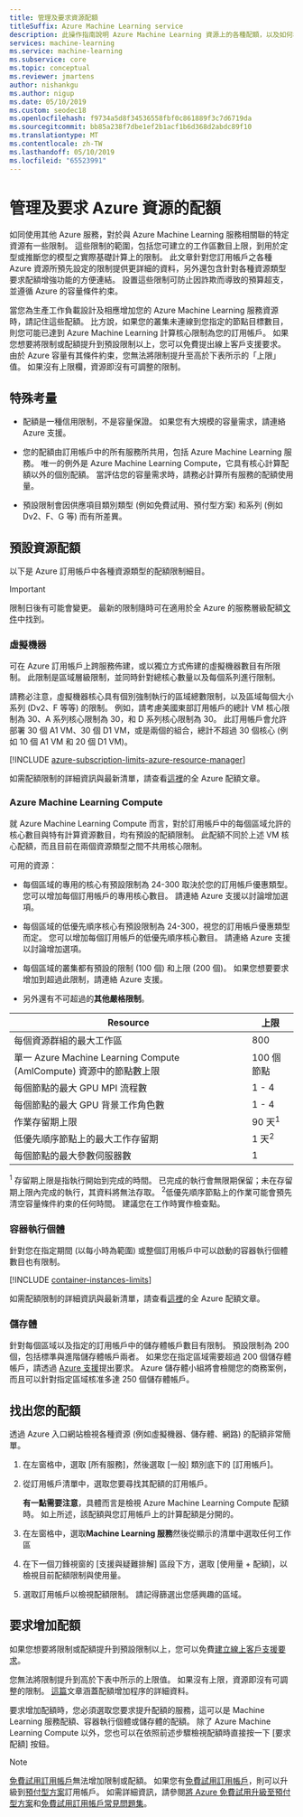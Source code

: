 ```yaml
---
title: 管理及要求資源配額
titleSuffix: Azure Machine Learning service
description: 此操作指南說明 Azure Machine Learning 資源上的各種配額，以及如何檢視及要求更多配額。
services: machine-learning
ms.service: machine-learning
ms.subservice: core
ms.topic: conceptual
ms.reviewer: jmartens
author: nishankgu
ms.author: nigup
ms.date: 05/10/2019
ms.custom: seodec18
ms.openlocfilehash: f9734a5d8f34536558fbf0c861889f3c7d6719da
ms.sourcegitcommit: bb85a238f7dbe1ef2b1acf1b6d368d2abdc89f10
ms.translationtype: MT
ms.contentlocale: zh-TW
ms.lasthandoff: 05/10/2019
ms.locfileid: "65523991"
---
```

# <a name="manage-and-request-quotas-for-azure-resources"></a>管理及要求 Azure 資源的配額

如同使用其他 Azure 服務，對於與 Azure Machine Learning 服務相關聯的特定資源有一些限制。 這些限制的範圍，包括您可建立的工作區數目上限，到用於定型或推斷您的模型之實際基礎計算上的限制。 此文章針對您訂用帳戶之各種 Azure 資源所預先設定的限制提供更詳細的資料，另外還包含針對各種資源類型要求配額增強功能的方便連結。 設置這些限制可防止因詐欺而導致的預算超支，並遵循 Azure 的容量條件約束。

當您為生產工作負載設計及相應增加您的 Azure Machine Learning 服務資源時，請記住這些配額。 比方說，如果您的叢集未連線到您指定的節點目標數目，則您可能已達到 Azure Machine Learning 計算核心限制為您的訂用帳戶。 如果您想要將限制或配額提升到預設限制以上，您可以免費提出線上客戶支援要求。 由於 Azure 容量有其條件約束，您無法將限制提升至高於下表所示的「上限」值。 如果沒有上限欄，資源即沒有可調整的限制。

## <a name="special-considerations"></a>特殊考量

+ 配額是一種信用限制，不是容量保證。 如果您有大規模的容量需求，請連絡 Azure 支援。

+ 您的配額由訂用帳戶中的所有服務所共用，包括 Azure Machine Learning 服務。 唯一的例外是 Azure Machine Learning Compute，它具有核心計算配額以外的個別配額。 當評估您的容量需求時，請務必計算所有服務的配額使用量。

+ 預設限制會因供應項目類別類型 (例如免費試用、預付型方案) 和系列 (例如 Dv2、F、G 等) 而有所差異。

## <a name="default-resource-quotas"></a>預設資源配額

以下是 Azure 訂用帳戶中各種資源類型的配額限制細目。

> [!Important]
> 限制日後有可能會變更。 最新的限制隨時可在適用於全 Azure 的服務層級配額[文件](https://docs.microsoft.com/azure/azure-subscription-service-limits/)中找到。

### <a name="virtual-machines"></a>虛擬機器
可在 Azure 訂用帳戶上跨服務佈建，或以獨立方式佈建的虛擬機器數目有所限制。 此限制是區域層級限制，並同時針對總核心數量以及每個系列進行限制。

請務必注意，虛擬機器核心具有個別強制執行的區域總數限制，以及區域每個大小系列 (Dv2、F 等等) 的限制。 例如，請考慮美國東部訂用帳戶的總計 VM 核心限制為 30、A 系列核心限制為 30，和 D 系列核心限制為 30。 此訂用帳戶會允許部署 30 個 A1 VM、30 個 D1 VM，或是兩個的組合，總計不超過 30 個核心 (例如 10 個 A1 VM 和 20 個 D1 VM)。

[!INCLUDE [azure-subscription-limits-azure-resource-manager](../../../includes/azure-subscription-limits-azure-resource-manager.md)]

如需配額限制的詳細資訊與最新清單，請查看[這裡](https://docs.microsoft.com/azure/azure-subscription-service-limits)的全 Azure 配額文章。

### <a name="azure-machine-learning-compute"></a>Azure Machine Learning Compute
就 Azure Machine Learning Compute 而言，對於訂用帳戶中的每個區域允許的核心數目與特有計算資源數目，均有預設的配額限制。 此配額不同於上述 VM 核心配額，而且目前在兩個資源類型之間不共用核心限制。

可用的資源：
+ 每個區域的專用的核心有預設限制為 24-300 取決於您的訂用帳戶優惠類型。  您可以增加每個訂用帳戶的專用核心數目。 請連絡 Azure 支援以討論增加選項。

+ 每個區域的低優先順序核心有預設限制為 24-300，視您的訂用帳戶優惠類型而定。  您可以增加每個訂用帳戶的低優先順序核心數目。 請連絡 Azure 支援以討論增加選項。

+ 每個區域的叢集都有預設的限制 (100 個) 和上限 (200 個)。 如果您想要要求增加到超過此限制，請連絡 Azure 支援。

+ 另外還有不可超過的**其他嚴格限制**。

| **Resource** | **上限** |
| --- | --- |
| 每個資源群組的最大工作區 | 800 |
| 單一 Azure Machine Learning Compute (AmlCompute) 資源中的節點數上限 | 100 個節點 |
| 每個節點的最大 GPU MPI 流程數 | 1 - 4 |
| 每個節點的最大 GPU 背景工作角色數 | 1 - 4 |
| 作業存留期上限 | 90 天<sup>1</sup> |
| 低優先順序節點上的最大工作存留期 | 1 天<sup>2</sup> |
| 每個節點的最大參數伺服器數 | 1 |

<sup>1</sup> 存留期上限是指執行開始到完成的時間。 已完成的執行會無限期保留；未在存留期上限內完成的執行，其資料將無法存取。
<sup>2</sup>低優先順序節點上的作業可能會預先清空容量條件約束的任何時間。 建議您在工作時實作檢查點。

### <a name="container-instances"></a>容器執行個體

針對您在指定期間 (以每小時為範圍) 或整個訂用帳戶中可以啟動的容器執行個體數目也有限制。

[!INCLUDE [container-instances-limits](../../../includes/container-instances-limits.md)]

如需配額限制的詳細資訊與最新清單，請查看[這裡](https://docs.microsoft.com/azure/azure-subscription-service-limits#container-instances-limits)的全 Azure 配額文章。

### <a name="storage"></a>儲存體
針對每個區域以及指定的訂用帳戶中的儲存體帳戶數目有限制。 預設限制為 200 個，包括標準與進階儲存體帳戶兩者。 如果您在指定區域需要超過 200 個儲存體帳戶，請透過 [Azure 支援](https://ms.portal.azure.com/#blade/Microsoft_Azure_Support/HelpAndSupportBlade/newsupportrequest/)提出要求。 Azure 儲存體小組將會檢閱您的商務案例，而且可以針對指定區域核准多達 250 個儲存體帳戶。


## <a name="find-your-quotas"></a>找出您的配額

透過 Azure 入口網站檢視各種資源 (例如虛擬機器、儲存體、網路) 的配額非常簡單。

1. 在左窗格中，選取 [所有服務]，然後選取 [一般] 類別底下的 [訂用帳戶]。

1. 從訂用帳戶清單中，選取您要尋找其配額的訂用帳戶。

   **有一點需要注意**，具體而言是檢視 Azure Machine Learning Compute 配額時。 如上所述，該配額與您訂用帳戶上的計算配額是分開的。

1. 在左窗格中，選取**Machine Learning 服務**然後從顯示的清單中選取任何工作區

1. 在下一個刀鋒視窗的 [支援與疑難排解] 區段下方，選取 [使用量 + 配額]，以檢視目前配額限制與使用量。

1. 選取訂用帳戶以檢視配額限制。 請記得篩選出您感興趣的區域。


## <a name="request-quota-increases"></a>要求增加配額

如果您想要將限制或配額提升到預設限制以上，您可以免費[建立線上客戶支援要求](https://ms.portal.azure.com/#blade/Microsoft_Azure_Support/HelpAndSupportBlade/newsupportrequest/)。

您無法將限制提升到高於下表中所示的上限值。 如果沒有上限，資源即沒有可調整的限制。 [這篇](https://docs.microsoft.com/azure/azure-resource-manager/resource-manager-quota-errors)文章涵蓋配額增加程序的詳細資料。

要求增加配額時，您必須選取您要求提升配額的服務，這可以是 Machine Learning 服務配額、容器執行個體或儲存體的配額。 除了 Azure Machine Learning Compute 以外，您也可以在依照前述步驟檢視配額時直接按一下 [要求配額] 按鈕。

> [!NOTE]
> [免費試用訂用帳戶](https://azure.microsoft.com/offers/ms-azr-0044p)無法增加限制或配額。 如果您有[免費試用訂用帳戶](https://azure.microsoft.com/offers/ms-azr-0044p)，則可以升級到[預付型方案](https://azure.microsoft.com/offers/ms-azr-0003p/)訂用帳戶。 如需詳細資訊，請參閱[將 Azure 免費試用升級至預付型方案](../../billing/billing-upgrade-azure-subscription.md)和[免費試用訂用帳戶常見問題集](https://azure.microsoft.com/free/free-account-faq)。
